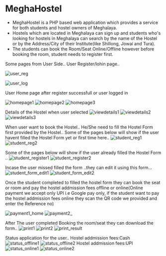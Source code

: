 # MeghaHostel

- MeghaHostel is a PHP based web application which provides a service for both students and hostel owners of Meghalaya.
- Hostels which are located in Meghalaya can sign up and students who's looking for hostels in Meghalaya can search by the name of the Hostel or by the Address/City of their Institute(like Shillong, Jowai and Tura).
- The students can book the Room/Seat Online/Offline however before booking the room, student needs to register first.




Some pages from User Side..
User Register/lohin page..

![user_reg](https://user-images.githubusercontent.com/54466232/207372137-75d27c9b-0d1b-47fd-a21c-fdcd66a044b2.png)

![user_log](https://user-images.githubusercontent.com/54466232/207372183-892b79b6-9c4f-48b7-a893-19cdf196601d.png)

User Home page after register successfull or user logged in


![homepage1](https://user-images.githubusercontent.com/54466232/207372379-e7c1068b-8b82-4056-8504-484acbf6f37e.png)
![homepage2](https://user-images.githubusercontent.com/54466232/207372413-4890d376-49d5-41ec-bb3e-8c6a0f10550c.png)
![homepage3](https://user-images.githubusercontent.com/54466232/207372449-a568db8f-21ff-4b63-b0a9-0c5f1a5c7a36.png)

Details of the Hostel when user selected
![viewdetails1](https://user-images.githubusercontent.com/54466232/207372522-a735b6ca-2676-4c47-b627-c3db85b197a4.png)
![viewdetails2](https://user-images.githubusercontent.com/54466232/207372688-241abce2-a9de-48f0-87de-a2ef46288a8c.png)
![viewdetails3](https://user-images.githubusercontent.com/54466232/207372742-8fadbfad-95d2-4b4e-b6c1-c0eb60a64a29.png)

When user want to book the Hostel..
He/She need to fill the Hostel Form first provided by the Hostel..
Some of the pages below will show if the user havent filled the Hostel Form yet or first time here..
![student_reg1](https://user-images.githubusercontent.com/54466232/207373408-cc9e974e-6f2b-4735-ab44-048ab87f93cf.png)
![student_reg2](https://user-images.githubusercontent.com/54466232/207373468-0836f1ad-fcc5-4ce0-bfad-24c35d7cc069.png)


Some of the pages below will show if the user already filled the Hostel Form ..
![student_register1](https://user-images.githubusercontent.com/54466232/207374172-6db84d50-9f41-4d5a-9574-22b720c44327.png)
![student_register2](https://user-images.githubusercontent.com/54466232/207374196-a2cc5d1d-6ff6-4b38-9dd1-a45b2f22f0eb.png)

Incase the user missed filled the form ..they can edit it using this form...
![student_form_edit1](https://user-images.githubusercontent.com/54466232/207374573-49f92026-24a9-4239-98cb-72ced41d954e.png)
![student_form_edit2](https://user-images.githubusercontent.com/54466232/207374638-77a41ee5-a213-4b64-b332-1c843c1c3a96.png)

Once the student completed to filled the hostel form they can book the seat or room  and pay the hostel addmission fees offline or online(Online payment we accept only UPI i.e Google pay only, if the student want to pay the hostel addmission fees online they scan the QR code we  provided and enter the Reference no)

![payment1_home](https://user-images.githubusercontent.com/54466232/207375507-8fb1d70d-5e77-4c6d-b66e-7d2dc65a6b30.png)
![payment2_](https://user-images.githubusercontent.com/54466232/207376502-e4889b6f-5a65-45c2-8b23-00aa9571bfd8.png)

After The user completed Booking the room/seat they can download the form..
![print1](https://user-images.githubusercontent.com/54466232/207377316-120f3498-88d3-48d6-be9e-a29afaf52fb6.png)
![print2](https://user-images.githubusercontent.com/54466232/207377338-eca644a7-7173-4499-9581-a88d86300af1.png)
![print_result](https://user-images.githubusercontent.com/54466232/207377183-a8b82be9-42e8-476e-b370-5bf67c21b6d9.png)

Status application for the user..
Hostel addmission fees:Cash 
![status_offline1](https://user-images.githubusercontent.com/54466232/207377953-358285b2-2e9b-463b-8601-e760767310ec.png)
![status_offline2](https://user-images.githubusercontent.com/54466232/207377972-9a0620e9-2573-4829-9c15-ccacda9de5fb.png)
Hostel addmission fees:UPI
![status_online1](https://user-images.githubusercontent.com/54466232/207378186-1505a20e-5dcc-45d5-9294-3f04b9b8d1b1.png)
![status_online2](https://user-images.githubusercontent.com/54466232/207378225-2f28784d-8221-4ed6-aed8-92516f25e586.png)



